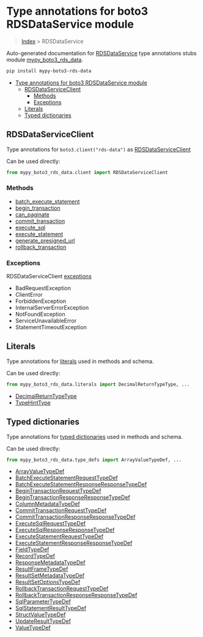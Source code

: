 # Type annotations for boto3 RDSDataService module

> [Index](..) > RDSDataService

Auto-generated documentation for
[RDSDataService](https://boto3.amazonaws.com/v1/documentation/api/latest/reference/services/rds-data.html#RDSDataService)
type annotations stubs module
[mypy_boto3_rds_data](https://pypi.org/project/mypy-boto3-rds-data/).

```bash
pip install mypy-boto3-rds-data
```

- [Type annotations for boto3 RDSDataService module](#type-annotations-for-boto3-rdsdataservice-module)
  - [RDSDataServiceClient](#rdsdataserviceclient)
    - [Methods](#methods)
    - [Exceptions](#exceptions)
  - [Literals](#literals)
  - [Typed dictionaries](#typed-dictionaries)

## RDSDataServiceClient

Type annotations for `boto3.client("rds-data")` as
[RDSDataServiceClient](./client.md)

Can be used directly:

```python
from mypy_boto3_rds_data.client import RDSDataServiceClient
```

### Methods

- [batch_execute_statement](./client.md#batch_execute_statement)
- [begin_transaction](./client.md#begin_transaction)
- [can_paginate](./client.md#can_paginate)
- [commit_transaction](./client.md#commit_transaction)
- [execute_sql](./client.md#execute_sql)
- [execute_statement](./client.md#execute_statement)
- [generate_presigned_url](./client.md#generate_presigned_url)
- [rollback_transaction](./client.md#rollback_transaction)

### Exceptions

RDSDataServiceClient [exceptions](./client.md#exceptions)

- BadRequestException
- ClientError
- ForbiddenException
- InternalServerErrorException
- NotFoundException
- ServiceUnavailableError
- StatementTimeoutException

## Literals

Type annotations for [literals](./literals.md) used in methods and schema.

Can be used directly:

```python
from mypy_boto3_rds_data.literals import DecimalReturnTypeType, ...
```

- [DecimalReturnTypeType](./literals.md#decimalreturntypetype)
- [TypeHintType](./literals.md#typehinttype)

## Typed dictionaries

Type annotations for [typed dictionaries](./type_defs.md) used in methods and
schema.

Can be used directly:

```python
from mypy_boto3_rds_data.type_defs import ArrayValueTypeDef, ...
```

- [ArrayValueTypeDef](./type_defs.md#arrayvaluetypedef)
- [BatchExecuteStatementRequestTypeDef](./type_defs.md#batchexecutestatementrequesttypedef)
- [BatchExecuteStatementResponseResponseTypeDef](./type_defs.md#batchexecutestatementresponseresponsetypedef)
- [BeginTransactionRequestTypeDef](./type_defs.md#begintransactionrequesttypedef)
- [BeginTransactionResponseResponseTypeDef](./type_defs.md#begintransactionresponseresponsetypedef)
- [ColumnMetadataTypeDef](./type_defs.md#columnmetadatatypedef)
- [CommitTransactionRequestTypeDef](./type_defs.md#committransactionrequesttypedef)
- [CommitTransactionResponseResponseTypeDef](./type_defs.md#committransactionresponseresponsetypedef)
- [ExecuteSqlRequestTypeDef](./type_defs.md#executesqlrequesttypedef)
- [ExecuteSqlResponseResponseTypeDef](./type_defs.md#executesqlresponseresponsetypedef)
- [ExecuteStatementRequestTypeDef](./type_defs.md#executestatementrequesttypedef)
- [ExecuteStatementResponseResponseTypeDef](./type_defs.md#executestatementresponseresponsetypedef)
- [FieldTypeDef](./type_defs.md#fieldtypedef)
- [RecordTypeDef](./type_defs.md#recordtypedef)
- [ResponseMetadataTypeDef](./type_defs.md#responsemetadatatypedef)
- [ResultFrameTypeDef](./type_defs.md#resultframetypedef)
- [ResultSetMetadataTypeDef](./type_defs.md#resultsetmetadatatypedef)
- [ResultSetOptionsTypeDef](./type_defs.md#resultsetoptionstypedef)
- [RollbackTransactionRequestTypeDef](./type_defs.md#rollbacktransactionrequesttypedef)
- [RollbackTransactionResponseResponseTypeDef](./type_defs.md#rollbacktransactionresponseresponsetypedef)
- [SqlParameterTypeDef](./type_defs.md#sqlparametertypedef)
- [SqlStatementResultTypeDef](./type_defs.md#sqlstatementresulttypedef)
- [StructValueTypeDef](./type_defs.md#structvaluetypedef)
- [UpdateResultTypeDef](./type_defs.md#updateresulttypedef)
- [ValueTypeDef](./type_defs.md#valuetypedef)
